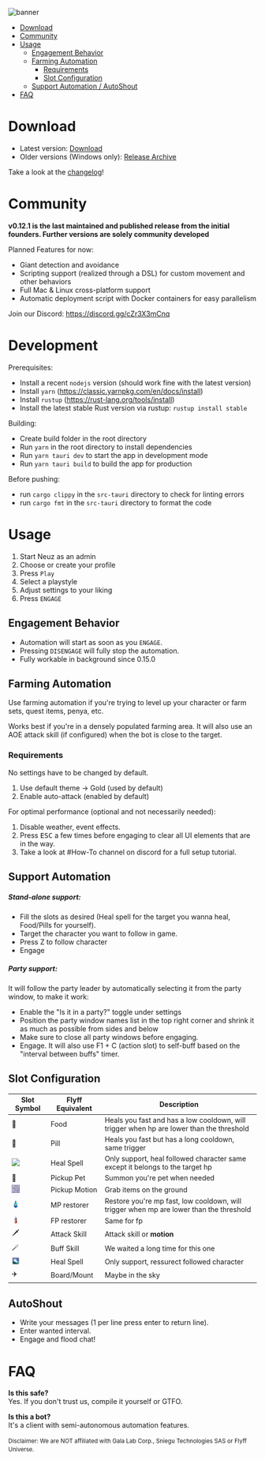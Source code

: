 ![banner]

- [Download](#download)
- [Community](#community)
- [Usage](#usage)
  - [Engagement Behavior](#engagement-behavior)
  - [Farming Automation](#farming-automation)
    - [Requirements](#requirements)
    - [Slot Configuration](#slot-configuration)
  - [Support Automation / AutoShout](#support-automation--autoshout)
- [FAQ](#faq)

# Download

- Latest version: [Download][download]
- Older versions (Windows only): [Release Archive](./releases)

Take a look at the [changelog][changelog]!

# Community
**v0.12.1 is the last maintained and published release from the initial founders. Further versions are solely community developed**

Planned Features for now:
- Giant detection and avoidance
- Scripting support (realized through a DSL) for custom movement and other behaviors
- Full Mac & Linux cross-platform support
- Automatic deployment script with Docker containers for easy parallelism

Join our Discord: https://discord.gg/cZr3X3mCnq

# Development

Prerequisites:
- Install a recent `nodejs` version (should work fine with the latest version)
- Install `yarn` (https://classic.yarnpkg.com/en/docs/install)
- Install `rustup` (https://rust-lang.org/tools/install)
- Install the latest stable Rust version via rustup: `rustup install stable`

Building:
- Create build folder in the root directory
- Run `yarn` in the root directory to install dependencies
- Run `yarn tauri dev` to start the app in development mode
- Run `yarn tauri build` to build the app for production

Before pushing:
- run `cargo clippy` in the `src-tauri` directory to check for linting errors
- run `cargo fmt` in the `src-tauri` directory to format the code

# Usage

1. Start Neuz as an admin
2. Choose or create your profile
3. Press `Play`
4. Select a playstyle
5. Adjust settings to your liking
6. Press `ENGAGE`

## Engagement Behavior

- Automation will start as soon as you `ENGAGE`.
- Pressing `DISENGAGE` will fully stop the automation.
- Fully workable in background since 0.15.0

## Farming Automation

Use farming automation if you're trying to level up your character or farm sets, quest items, penya, etc.

Works best if you're in a densely populated farming area.
It will also use an AOE attack skill (if configured) when the bot is close to the target.

### Requirements

No settings have to be changed by default.

1. Use default theme -> Gold (used by default) 
2. Enable auto-attack (enabled by default)

For optimal performance (optional and not necessarily needed):

1. Disable weather, event effects.
3. Press <kbd>ESC</kbd> a few times before engaging to clear all UI elements that are in the way. 
3. Take a look at #How-To channel on discord for a full setup tutorial.

## Support Automation
##### Stand-alone support:
- Fill the slots as desired (Heal spell for the target you wanna heal, Food/Pills for yourself).
- Target the character you want to follow in game.
- Press Z to follow character
- Engage


##### Party support:
It will follow the party leader by automatically selecting it from the party window, to make it work:
- Enable the "Is it in a party?" toggle under settings
- Position the party window names list in the top right corner and shrink it as much as possible from sides and below
- Make sure to close all party windows before engaging.
- Engage.
It will also use F1 + C (action slot) to self-buff based on the "interval between buffs" timer.

## Slot Configuration

| Slot Symbol | Flyff Equivalent |   Description    |
| ----------- | ---------------- | ---------------- |
| 🍔         | Food             |   Heals you fast and has a low cooldown, will trigger when hp are lower than the threshold
| 💊         | Pill             |  Heals you fast but has a long cooldown, same trigger
| ![](./src/assets/heal_spell_16x16.png) | Heal Spell | Only support, heal followed character same except it belongs to the target hp
| 🐶         | Pickup Pet       |  Summon you're pet when needed 
| ![](./src/assets/icon_motion_pickup_16x16.png) | Pickup Motion | Grab items on the ground
| ![](./src/assets/icon_refresher_16x16.png) | MP restorer   | Restore you're mp fast, low cooldown, will trigger when mp are lower than the threshold
| ![](./src/assets/icon_vitaldrink_16x16.png) | FP restorer   | Same for fp
| 🗡️         | Attack Skill     |   Attack skill or **motion**
| 🪄         | Buff Skill       | We waited a long time for this one
| ![](./src/assets/rez_spell_16x16.png) | Heal Spell | Only support, ressurect followed character
| ✈️         | Board/Mount      |   Maybe in the sky

## AutoShout
- Write your messages (1 per line press enter to return line).
- Enter wanted interval.
- Engage and flood chat!

# FAQ

**Is this safe?**<br>
Yes. If you don't trust us, compile it yourself or GTFO.

**Is this a bot?**<br>
It's a client with semi-autonomous automation features.

<!-- Links -->
[banner]: ./banner.png
[download]: https://github.com/MadrigalStreetCartel/neuz/releases/
[changelog]: https://github.com/MadrigalStreetCartel/neuz/blob/main/CHANGELOG.md

<!-- Disclaimer -->
<small>Disclaimer: We are NOT affiliated with Gala Lab Corp., Sniegu Technologies SAS or Flyff Universe.</small>
